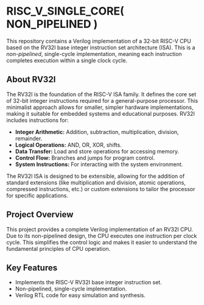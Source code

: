 # RISC_V_SINGLE_CORE( NON_PIPELINED )

This repository contains a Verilog implementation of a 32-bit RISC-V CPU based on the RV32I base integer instruction set architecture (ISA). This is a *non-pipelined*, single-cycle implementation, meaning each instruction completes execution within a single clock cycle.

## About RV32I

The RV32I is the foundation of the RISC-V ISA family. It defines the core set of 32-bit integer instructions required for a general-purpose processor. This minimalist approach allows for smaller, simpler hardware implementations, making it suitable for embedded systems and educational purposes. RV32I includes instructions for:

*   **Integer Arithmetic:** Addition, subtraction, multiplication, division, remainder.
*   **Logical Operations:** AND, OR, XOR, shifts.
*   **Data Transfer:** Load and store operations for accessing memory.
*   **Control Flow:** Branches and jumps for program control.
*   **System Instructions:** For interacting with the system environment.

The RV32I ISA is designed to be extensible, allowing for the addition of standard extensions (like multiplication and division, atomic operations, compressed instructions, etc.) or custom extensions to tailor the processor for specific applications.

## Project Overview

This project provides a complete Verilog implementation of an RV32I CPU. Due to its non-pipelined design, the CPU executes one instruction per clock cycle. This simplifies the control logic and makes it easier to understand the fundamental principles of CPU operation.

## Key Features

*   Implements the RISC-V RV32I base integer instruction set.
*   Non-pipelined, single-cycle implementation.
*   Verilog RTL code for easy simulation and synthesis.
